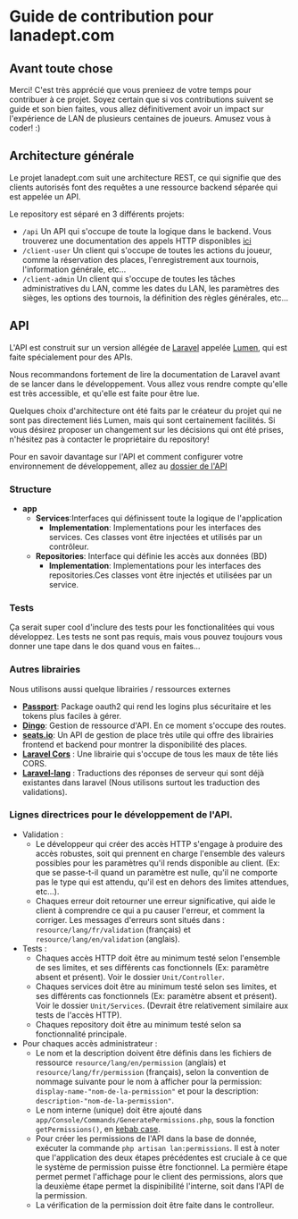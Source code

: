 # Guide de contribution pour lanadept.com

## Avant toute chose
Merci! C'est très apprécié que vous prenieez de votre temps pour contribuer à ce projet. Soyez certain que si vos contributions suivent se guide et son bien faites, vous allez définitivement avoir un impact sur l'expérience de LAN de plusieurs centaines de joueurs. Amusez vous à coder! :)

## Architecture générale
Le projet lanadept.com suit une architecture REST, ce qui signifie que des clients autorisés font des requêtes a une ressource backend séparée qui est appelée un API.

 Le repository est séparé en 3 différents projets:
  - `/api` Un API qui s'occupe de toute la logique dans le backend. Vous trouverez une documentation des appels HTTP disponibles [ici](https://adept-informatique.github.io/lan.adeptinfo.ca/)
  - `/client-user` Un client qui s'occupe de toutes les actions du joueur, comme la réservation des places, l'enregistrement aux tournois, l'information générale, etc...
  - `/client-admin` Un client qui s'occupe de toutes les tâches administratives du LAN, comme les dates du LAN, les paramètres des sièges, les options des tournois, la définition des règles générales, etc...
## API
L'API est construit sur un version allégée de [Laravel](https://github.com/laravel/laravel) appelée [Lumen](https://github.com/laravel/lumen), qui est faite spécialement pour des APIs.

Nous recommandons fortement de lire la documentation de Laravel avant de se lancer dans le développement. Vous allez vous rendre compte qu'elle est très accessible, et qu'elle est faite pour être lue.

Quelques choix d'architecture ont été faits par le créateur du projet qui ne sont pas directement liés  Lumen, mais qui sont certainement facilités. Si vous désirez proposer un changement sur les décisions qui ont été prises, n'hésitez pas à contacter le propriétaire du repository!

Pour en savoir davantage sur l'API et comment configurer votre environnement de développement, allez au [dossier de l'API](https://github.com/ADEPT-Informatique/lan.adeptinfo.ca/tree/master/api)

### Structure
 - **app**
   - **Services**:Interfaces qui définissent toute la logique de l'application
     - **Implementation**: Implementations pour les interfaces des services. Ces classes vont être injectées et utilisés par un contrôleur. 
    - **Repositories**: Interface qui définie les accès aux données (BD)
      - **Implementation**: Implementations pour les interfaces des repositories.Ces classes vont être injectés et utilisées par un service. 

### Tests
Ça serait super cool d'inclure des tests pour les fonctionalitées qui vous développez. Les tests ne sont pas requis, mais vous pouvez toujours vous donner une tape dans le dos quand vous en faites...  

### Autres librairies
Nous utilisons aussi quelque librairies / ressources externes

 - **[Passport](https://packagist.org/packages/dusterio/lumen-passport)**: Package oauth2 qui rend les logins plus sécuritaire et les tokens plus faciles à gérer.
 - **[Dingo](https://github.com/dingo/api)**: Gestion de ressource d'API. En ce moment s'occupe des routes.
 - **[seats.io](https://github.com/seatsio/seatsio-php)**: Un API de gestion de place très utile qui offre des librairies frontend et backend pour montrer la disponibilité des places.
 - **[Laravel Cors](https://github.com/barryvdh/laravel-cors)** : Une librairie qui s'occupe de tous les maux de tête liés CORS.
 - **[Laravel-lang](https://github.com/caouecs/Laravel-lang)** : Traductions des réponses de serveur qui sont déjà existantes dans laravel (Nous utilisons surtout les traduction des validations).

 ### Lignes directrices pour le développement de l'API.
 - Validation : 
     - Le développeur qui créer des accès HTTP s'engage à produire des accès robustes, soit qui prennent en charge l'ensemble des valeurs possibles pour les paramètres qu'il rends disponible au client. (Ex: que se passe-t-il quand un paramètre est nulle, qu'il ne comporte pas le type qui est attendu, qu'il est en dehors des limites attendues, etc...).
     - Chaques erreur doit retourner une erreur significative, qui aide le client à comprendre ce qui a pu causer l'erreur, et comment la corriger. Les messages d'erreurs sont situés dans : `resource/lang/fr/validation` (français) et `resource/lang/en/validation` (anglais).
 - Tests :
     - Chaques accès HTTP doit être au minimum testé selon l'ensemble de ses limites, et ses différents cas fonctionnels (Ex: paramètre absent et présent). Voir le dossier `Unit/Controller`.
     - Chaques services doit être au minimum testé selon ses limites, et ses différents cas fonctionnels (Ex: paramètre absent et présent). Voir le dossier `Unit/Services`. (Devrait être relativement similaire aux tests de l'accès HTTP).
     - Chaques repository doit être au minimum testé selon sa fonctionnalité principale.
 - Pour chaques accès administrateur :
     - Le nom et la description doivent être définis dans les fichiers de ressource `resource/lang/en/permission` (anglais) et `resource/lang/fr/permission` (français), selon la convention de nommage suivante pour le nom à afficher pour la permission: `display-name-"nom-de-la-permission"` et pour la description: `description-"nom-de-la-permission"`.
     - Le nom interne (unique) doit être ajouté dans `app/Console/Commands/GeneratePermissions.php`, sous la fonction `getPermissions()`, en [kebab case](http://wiki.c2.com/?KebabCase).
     - Pour créer les permissions de l'API dans la base de donnée, exécuter la commande `php artisan lan:permissions`. Il est à noter que l'application des deux étapes précédentes est cruciale à ce que le système de permission puisse être fonctionnel. La permière étape permet permet l'affichage pour le client des permissions, alors que la deuxième étape permet la dispinibilité  l'interne, soit dans l'API de la permission.
     - La vérification de la permission doit être faite dans le controlleur.
